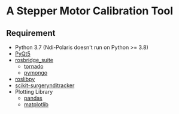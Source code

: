 # A Stepper Motor Calibration Tool

## Requirement
* Python 3.7 (Ndi-Polaris doesn't run on Python >= 3.8)
* [PyQt5](https://pypi.org/project/PyQt5/)
* [rosbridge_suite](https://github.com/RobotWebTools/rosbridge_suite/tree/ros2)
    * [tornado](https://pypi.org/project/tornado/)
    * [pymongo](https://pypi.org/project/pymongo/)
* [roslibpy](https://pypi.org/project/roslibpy/)
* [scikit-surgerynditracker](https://pypi.org/project/scikit-surgerynditracker/)
* Plotting Library
    * [pandas](https://pandas.pydata.org/)
    * [matplotlib](https://matplotlib.org/)